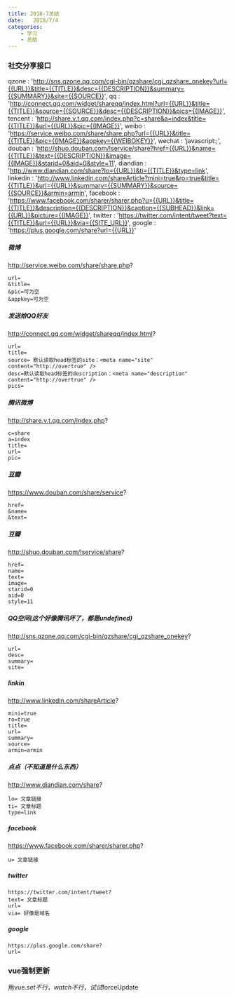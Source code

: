 ```yaml
---
title: 2018-7总结
date:   2018/7/4
categories: 
    - 学习
    - 总结
---
```

### 社交分享接口
qzone       : 'http://sns.qzone.qq.com/cgi-bin/qzshare/cgi_qzshare_onekey?url={{URL}}&title={{TITLE}}&desc={{DESCRIPTION}}&summary={{SUMMARY}}&site={{SOURCE}}',
qq          : 'http://connect.qq.com/widget/shareqq/index.html?url={{URL}}&title={{TITLE}}&source={{SOURCE}}&desc={{DESCRIPTION}}&pics={{IMAGE}}',
tencent     : 'http://share.v.t.qq.com/index.php?c=share&a=index&title={{TITLE}}&url={{URL}}&pic={{IMAGE}}',
weibo       : 'https://service.weibo.com/share/share.php?url={{URL}}&title={{TITLE}}&pic={{IMAGE}}&appkey={{WEIBOKEY}}',
wechat      : 'javascript:;',
douban      : 'http://shuo.douban.com/!service/share?href={{URL}}&name={{TITLE}}&text={{DESCRIPTION}}&image={{IMAGE}}&starid=0&aid=0&style=11',
diandian    : 'http://www.diandian.com/share?lo={{URL}}&ti={{TITLE}}&type=link',
linkedin    : 'http://www.linkedin.com/shareArticle?mini=true&ro=true&title={{TITLE}}&url={{URL}}&summary={{SUMMARY}}&source={{SOURCE}}&armin=armin',
facebook    : 'https://www.facebook.com/sharer/sharer.php?u={{URL}}&title={{TITLE}}&description={{DESCRIPTION}}&caption={{SUBHEAD}}&link={{URL}}&picture={{IMAGE}}',
twitter     : 'https://twitter.com/intent/tweet?text={{TITLE}}&url={{URL}}&via={{SITE_URL}}',
google      : 'https://plus.google.com/share?url={{URL}}'
##### 微博
http://service.weibo.com/share/share.php?
```
url=
&title=
&pic=可为空
&appkey=可为空
```

##### 发送给QQ好友
http://connect.qq.com/widget/shareqq/index.html?
```
url=
title=
source= 默认读取head标签的site：<meta name="site" content="http://overtrue" />
desc=默认读取head标签的description：<meta name="description" content="http://overtrue" />
pics=
```

##### 腾讯微博
http://share.v.t.qq.com/index.php?
```
c=share
a=index
title=
url=
pic=
```

##### 豆瓣
https://www.douban.com/share/service?
```
href=
&name=
&text=
```

##### 豆瓣
http://shuo.douban.com/!service/share?
```
href=
name=
text=
image=
starid=0
aid=0
style=11
```

##### QQ空间(这个好像腾讯坏了，都是undefined)
http://sns.qzone.qq.com/cgi-bin/qzshare/cgi_qzshare_onekey?
```
url=
desc=
summary=
site=
```

##### linkin
http://www.linkedin.com/shareArticle?
```
mini=true
ro=true
title=
url=
summary=
source=
armin=armin
```

##### 点点（不知道是什么东西）
http://www.diandian.com/share?
```
lo= 文章链接
ti= 文章标题
type=link
```

##### facebook
https://www.facebook.com/sharer/sharer.php?
```
u= 文章链接
```

##### twitter
```
https://twitter.com/intent/tweet?
text= 文章标题
url=
via= 好像是域名
```

##### google
```
https://plus.google.com/share?
url=
```

### vue强制更新
用vue.$set不行，watch不行，试试$forceUpdate
